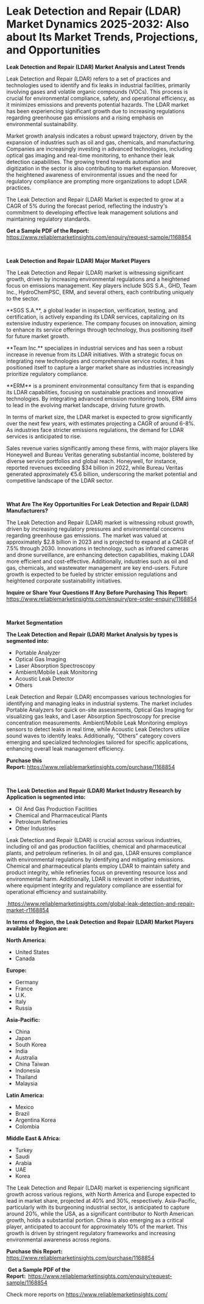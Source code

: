 <p><h1>Leak Detection and Repair (LDAR) Market Dynamics 2025-2032: Also about Its Market Trends, Projections, and Opportunities</h1></p><p><strong>Leak Detection and Repair (LDAR) Market Analysis and Latest Trends</strong></p>
<p><p>Leak Detection and Repair (LDAR) refers to a set of practices and technologies used to identify and fix leaks in industrial facilities, primarily involving gases and volatile organic compounds (VOCs). This process is crucial for environmental compliance, safety, and operational efficiency, as it minimizes emissions and prevents potential hazards. The LDAR market has been experiencing significant growth due to increasing regulations regarding greenhouse gas emissions and a rising emphasis on environmental sustainability.</p><p>Market growth analysis indicates a robust upward trajectory, driven by the expansion of industries such as oil and gas, chemicals, and manufacturing. Companies are increasingly investing in advanced technologies, including optical gas imaging and real-time monitoring, to enhance their leak detection capabilities. The growing trend towards automation and digitization in the sector is also contributing to market expansion. Moreover, the heightened awareness of environmental issues and the need for regulatory compliance are prompting more organizations to adopt LDAR practices.</p><p>The Leak Detection and Repair (LDAR) Market is expected to grow at a CAGR of 5% during the forecast period, reflecting the industry's commitment to developing effective leak management solutions and maintaining regulatory standards.</p></p>
<p><strong>Get a Sample PDF of the Report:&nbsp;</strong> <a href="https://www.reliablemarketinsights.com/enquiry/request-sample/1168854?utm_campaign=2240&utm_medium=2&utm_source=Github&utm_content=ia&utm_term=07042025&utm_id=leak-detection-and-repair-ldar">https://www.reliablemarketinsights.com/enquiry/request-sample/1168854</a></p>
<p>&nbsp;</p>
<p><strong>Leak Detection and Repair (LDAR) Major Market Players</strong></p>
<p><p>The Leak Detection and Repair (LDAR) market is witnessing significant growth, driven by increasing environmental regulations and a heightened focus on emissions management. Key players include SGS S.A., GHD, Team Inc., HydroChemPSC, ERM, and several others, each contributing uniquely to the sector.</p><p>**SGS S.A.**, a global leader in inspection, verification, testing, and certification, is actively expanding its LDAR services, capitalizing on its extensive industry experience. The company focuses on innovation, aiming to enhance its service offerings through technology, thus positioning itself for future market growth.</p><p>**Team Inc.** specializes in industrial services and has seen a robust increase in revenue from its LDAR initiatives. With a strategic focus on integrating new technologies and comprehensive service routes, it has positioned itself to capture a larger market share as industries increasingly prioritize regulatory compliance.</p><p>**ERM** is a prominent environmental consultancy firm that is expanding its LDAR capabilities, focusing on sustainable practices and innovative technologies. By integrating advanced emission monitoring tools, ERM aims to lead in the evolving market landscape, driving future growth.</p><p>In terms of market size, the LDAR market is expected to grow significantly over the next few years, with estimates projecting a CAGR of around 6-8%. As industries face stricter emissions regulations, the demand for LDAR services is anticipated to rise.</p><p>Sales revenue varies significantly among these firms, with major players like Honeywell and Bureau Veritas generating substantial income, bolstered by diverse service portfolios and global reach. Honeywell, for instance, reported revenues exceeding $34 billion in 2022, while Bureau Veritas generated approximately €5.6 billion, underscoring the market potential and competitive landscape of the LDAR sector.</p></p>
<p>&nbsp;</p>
<p><strong>What Are The Key Opportunities For Leak Detection and Repair (LDAR) Manufacturers?</strong></p>
<p><p>The Leak Detection and Repair (LDAR) market is witnessing robust growth, driven by increasing regulatory pressures and environmental concerns regarding greenhouse gas emissions. The market was valued at approximately $2.8 billion in 2023 and is projected to expand at a CAGR of 7.5% through 2030. Innovations in technology, such as infrared cameras and drone surveillance, are enhancing detection capabilities, making LDAR more efficient and cost-effective. Additionally, industries such as oil and gas, chemicals, and wastewater management are key end-users. Future growth is expected to be fueled by stricter emission regulations and heightened corporate sustainability initiatives.</p></p>
<p><strong>Inquire or Share Your Questions If Any Before Purchasing This Report:</strong> <a href="https://www.reliablemarketinsights.com/enquiry/pre-order-enquiry/1168854?utm_campaign=2240&utm_medium=2&utm_source=Github&utm_content=ia&utm_term=07042025&utm_id=leak-detection-and-repair-ldar">https://www.reliablemarketinsights.com/enquiry/pre-order-enquiry/1168854</a></p>
<p>&nbsp;</p>
<p><strong>Market Segmentation</strong></p>
<p><strong>The Leak Detection and Repair (LDAR) Market Analysis by types is segmented into:</strong></p>
<p><ul><li>Portable Analyzer</li><li>Optical Gas Imaging</li><li>Laser Absorption Spectroscopy</li><li>Ambient/Mobile Leak Monitoring</li><li>Acoustic Leak Detector</li><li>Others</li></ul></p>
<p><p>Leak Detection and Repair (LDAR) encompasses various technologies for identifying and managing leaks in industrial systems. The market includes Portable Analyzers for quick on-site assessments, Optical Gas Imaging for visualizing gas leaks, and Laser Absorption Spectroscopy for precise concentration measurements. Ambient/Mobile Leak Monitoring employs sensors to detect leaks in real time, while Acoustic Leak Detectors utilize sound waves to identify leaks. Additionally, "Others" category covers emerging and specialized technologies tailored for specific applications, enhancing overall leak management efficiency.</p></p>
<p><strong>Purchase this Report:&nbsp;</strong><a href="https://www.reliablemarketinsights.com/purchase/1168854?utm_campaign=2240&utm_medium=2&utm_source=Github&utm_content=ia&utm_term=07042025&utm_id=leak-detection-and-repair-ldar">https://www.reliablemarketinsights.com/purchase/1168854</a></p>
<p>&nbsp;</p>
<p><strong>The Leak Detection and Repair (LDAR) Market Industry Research by Application is segmented into:</strong></p>
<p><ul><li>Oil And Gas Production Facilities</li><li>Chemical and Pharmaceutical Plants</li><li>Petroleum Refineries</li><li>Other Industries</li></ul></p>
<p><p>Leak Detection and Repair (LDAR) is crucial across various industries, including oil and gas production facilities, chemical and pharmaceutical plants, and petroleum refineries. In oil and gas, LDAR ensures compliance with environmental regulations by identifying and mitigating emissions. Chemical and pharmaceutical plants employ LDAR to maintain safety and product integrity, while refineries focus on preventing resource loss and environmental harm. Additionally, LDAR is relevant in other industries, where equipment integrity and regulatory compliance are essential for operational efficiency and sustainability.</p></p>
<p><a href="https://www.reliablemarketinsights.com/global-leak-detection-and-repair-market-r1168854?utm_campaign=2240&utm_medium=2&utm_source=Github&utm_content=ia&utm_term=07042025&utm_id=leak-detection-and-repair-ldar">&nbsp;https://www.reliablemarketinsights.com/global-leak-detection-and-repair-market-r1168854</a></p>
<p><strong>In terms of Region, the Leak Detection and Repair (LDAR) Market Players available by Region are:</strong></p>
<p>
    <p> <strong> North America: </strong>
        <ul>
            <li>United States</li>
            <li>Canada</li>
        </ul>
        </p> 
    <p> <strong> Europe: </strong>
        <ul>
            <li>Germany</li>
            <li>France</li>
            <li>U.K.</li>
            <li>Italy</li>
            <li>Russia</li>
        </ul>
        </p> 
    <p> <strong> Asia-Pacific: </strong>
        <ul>
            <li>China</li>
            <li>Japan</li>
            <li>South Korea</li>
            <li>India</li>
            <li>Australia</li>
            <li>China Taiwan</li>
            <li>Indonesia</li>
            <li>Thailand</li>
            <li>Malaysia</li>
        </ul>
        </p> 
    <p> <strong> Latin America: </strong>
        <ul>
            <li>Mexico</li>
            <li>Brazil</li>
            <li>Argentina Korea</li>
            <li>Colombia</li>
        </ul>
        </p> 
    <p> <strong> Middle East & Africa: </strong>
        <ul>
            <li>Turkey</li>
            <li>Saudi</li>
            <li>Arabia</li>
            <li>UAE</li>
            <li>Korea</li>
        </ul>
    </p>
    </p>
<p><p>The Leak Detection and Repair (LDAR) market is experiencing significant growth across various regions, with North America and Europe expected to lead in market share, projected at 40% and 30%, respectively. Asia-Pacific, particularly with its burgeoning industrial sector, is anticipated to capture around 20%, while the USA, as a significant contributor to North American growth, holds a substantial portion. China is also emerging as a critical player, anticipated to account for approximately 10% of the market. This growth is driven by stringent regulatory frameworks and increasing environmental awareness across regions.</p></p>
<p><strong>Purchase this Report: </strong><a href="https://www.reliablemarketinsights.com/purchase/1168854?utm_campaign=2240&utm_medium=2&utm_source=Github&utm_content=ia&utm_term=07042025&utm_id=leak-detection-and-repair-ldar">https://www.reliablemarketinsights.com/purchase/1168854</a></p>
<p>&nbsp;<strong>Get a Sample PDF of the Report:&nbsp;&nbsp;</strong><a href="https://www.reliablemarketinsights.com/enquiry/request-sample/1168854?utm_campaign=2240&utm_medium=2&utm_source=Github&utm_content=ia&utm_term=07042025&utm_id=leak-detection-and-repair-ldar">https://www.reliablemarketinsights.com/enquiry/request-sample/1168854</a></p>
<p><strong></strong></p>
<p>Check more reports on <a href="https://www.reliablemarketinsights.com/?utm_campaign=2240&utm_medium=2&utm_source=Github&utm_content=ia&utm_term=07042025&utm_id=leak-detection-and-repair-ldar">https://www.reliablemarketinsights.com/</a></p>